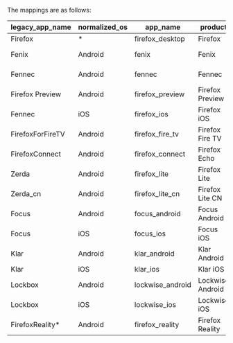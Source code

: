 The mappings are as follows:

legacy_app_name  | normalized_os | app_name         | product          | canonical_app_name              | 2019  | 2020  | 2021
---------------- | ------------- | ---------------- | ---------------- | ------------------------------- | ----- | ----  | ----
Firefox          | *             | firefox_desktop  | Firefox          | Firefox for Desktop             | true  | true  | true
Fenix            | Android       | fenix            | Fenix            | Firefox for Android (Fenix)     | true  | true  | true
Fennec           | Android       | fennec           | Fennec           | Firefox for Android (Fennec)    | true  | true  | true
Firefox Preview  | Android       | firefox_preview  | Firefox Preview  | Firefox Preview for Android     | true  | true  | true
Fennec           | iOS           | firefox_ios      | Firefox iOS      | Firefox for iOS                 | true  | true  | true
FirefoxForFireTV | Android       | firefox_fire_tv  | Firefox Fire TV  | Firefox for Fire TV             | false | false | false
FirefoxConnect   | Android       | firefox_connect  | Firefox Echo     | Firefox for Echo Show           | true  | true  | true
Zerda            | Android       | firefox_lite     | Firefox Lite     | Firefox Lite                    | true  | true  | true
Zerda_cn         | Android       | firefox_lite_cn  | Firefox Lite CN  | Firefox Lite (China)            | false | false | false
Focus            | Android       | focus_android    | Focus Android    | Firefox Focus for Android       | true  | true  | true
Focus            | iOS           | focus_ios        | Focus iOS        | Firefox Focus for iOS           | true  | true  | true
Klar             | Android       | klar_android     | Klar Android     | Firefox Klar for Android        | false | false | false
Klar             | iOS           | klar_ios         | Klar iOS         | Firefox Klar for iOS            | false | false | false
Lockbox          | Android       | lockwise_android | Lockwise Android | Lockwise for Android            | true  | true  | true
Lockbox          | iOS           | lockwise_ios     | Lockwise iOS     | Lockwise for iOS                | true  | true  | true
FirefoxReality*  | Android       | firefox_reality  | Firefox Reality  | Firefox Reality                 | false | false | false
